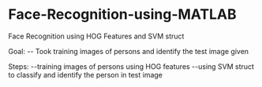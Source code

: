 # Face-Recognition-using-MATLAB
Face Recognition using HOG Features and SVM struct

Goal:
-- Took training images of persons and identify the test image given

Steps:
--training images of persons using HOG features 
--using SVM struct to classify and identify the person in test image
